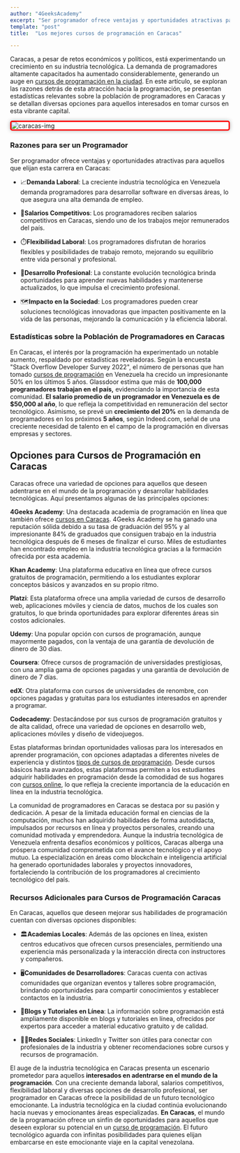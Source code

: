 ```yaml
---
author: "4GeeksAcademy"
excerpt: "Ser programador ofrece ventajas y oportunidades atractivas para aquellos que elijan esta carrera en Caracas"
template: "post"
title:  "Los mejores cursos de programación en Caracas"

---
```


Caracas, a pesar de retos económicos y políticos, está experimentando un crecimiento en su industria tecnológica. La demanda de programadores altamente capacitados ha aumentado considerablemente, generando un auge en [cursos de programación en la ciudad](https://4geeksacademy.com/es/curso-de-programacion-desde-cero). En este artículo, se exploran las razones detrás de esta atracción hacia la programación, se presentan estadísticas relevantes sobre la población de programadores en Caracas y se detallan diversas opciones para aquellos interesados en tomar cursos en esta vibrante capital.

<img src="https://breathecode.herokuapp.com/v1/media/file/caracas-picture-jpg" alt="caracas-img" style="display: block; margin: 0 auto; border: 3px solid #f00; box-shadow: 0 0 10px rgba(0, 0, 0, 0.3); border-radius: 5px;">


### Razones para ser un Programador

Ser programador ofrece ventajas y oportunidades atractivas para aquellos que elijan esta carrera en Caracas:

- 📈**Demanda Laboral**: La creciente industria tecnológica en Venezuela demanda programadores para desarrollar software en diversas áreas, lo que asegura una alta demanda de empleo.

- 🤑**Salarios Competitivos**: Los programadores reciben salarios competitivos en Caracas, siendo uno de los trabajos mejor remunerados del país.

- ⏱️**Flexibilidad Laboral**: Los programadores disfrutan de horarios flexibles y posibilidades de trabajo remoto, mejorando su equilibrio entre vida personal y profesional.

- 🚀**Desarrollo Profesional**: La constante evolución tecnológica brinda oportunidades para aprender nuevas habilidades y mantenerse actualizados, lo que impulsa el crecimiento profesional.

- 🗺️**Impacto en la Sociedad**: Los programadores pueden crear soluciones tecnológicas innovadoras que impacten positivamente en la vida de las personas, mejorando la comunicación y la eficiencia laboral.

### Estadísticas sobre la Población de Programadores en Caracas

En Caracas, el interés por la programación ha experimentado un notable aumento, respaldado por estadísticas reveladoras. Según la encuesta "Stack Overflow Developer Survey 2022", el número de personas que han tomado [cursos de programación](https://4geeksacademy.com/es/curso-programacion/curso-programacion) en Venezuela ha crecido un impresionante 50% en los últimos 5 años. Glassdoor estima que más de **100,000 programadores trabajan en el país,** evidenciando la importancia de esta comunidad. **El salario promedio de un programador en Venezuela es de $50,000 al año**, lo que refleja la competitividad en remuneración del sector tecnológico. Asimismo, se prevé un **crecimiento del 20%** en la demanda de programadores en los próximos **5 años**, según Indeed.com, señal de una creciente necesidad de talento en el campo de la programación en diversas empresas y sectores.

## Opciones para Cursos de Programación en Caracas

Caracas ofrece una variedad de opciones para aquellos que deseen adentrarse en el mundo de la programación y desarrollar habilidades tecnológicas. Aquí presentamos algunas de las principales opciones:

**4Geeks Academy**: Una destacada academia de programación en línea que también ofrece [cursos en Caracas](https://4geeksacademy.com/es/coding-campus/curso-informatica-caracas-venezuela). 4Geeks Academy se ha ganado una reputación sólida debido a su tasa de graduación del 95% y al impresionante 84% de graduados que consiguen trabajo en la industria tecnológica después de 6 meses de finalizar el curso. Miles de estudiantes han encontrado empleo en la industria tecnológica gracias a la formación ofrecida por esta academia.

**Khan Academy**: Una plataforma educativa en línea que ofrece cursos gratuitos de programación, permitiendo a los estudiantes explorar conceptos básicos y avanzados en su propio ritmo.

**Platzi**: Esta plataforma ofrece una amplia variedad de cursos de desarrollo web, aplicaciones móviles y ciencia de datos, muchos de los cuales son gratuitos, lo que brinda oportunidades para explorar diferentes áreas sin costos adicionales.

**Udemy**: Una popular opción con cursos de programación, aunque mayormente pagados, con la ventaja de una garantía de devolución de dinero de 30 días.

**Coursera**: Ofrece cursos de programación de universidades prestigiosas, con una amplia gama de opciones pagadas y una garantía de devolución de dinero de 7 días.

**edX**: Otra plataforma con cursos de universidades de renombre, con opciones pagadas y gratuitas para los estudiantes interesados en aprender a programar.

**Codecademy**: Destacándose por sus cursos de programación gratuitos y de alta calidad, ofrece una variedad de opciones en desarrollo web, aplicaciones móviles y diseño de videojuegos.

Estas plataformas brindan oportunidades valiosas para los interesados en aprender programación, con opciones adaptadas a diferentes niveles de experiencia y distintos [tipos de cursos de programación](https://4geeksacademy.com/es/curso-programacion/cursos-de-programacion). Desde cursos básicos hasta avanzados, estas plataformas permiten a los estudiantes adquirir habilidades en programación desde la comodidad de sus hogares con [cursos online](https://4geeksacademy.com/es/curso-programacion/curso-online-de-programacion), lo que refleja la creciente importancia de la educación en línea en la industria tecnológica.

La comunidad de programadores en Caracas se destaca por su pasión y dedicación. A pesar de la limitada educación formal en ciencias de la computación, muchos han adquirido habilidades de forma autodidacta, impulsados por recursos en línea y proyectos personales, creando una comunidad motivada y emprendedora. Aunque la industria tecnológica de Venezuela enfrenta desafíos económicos y políticos, Caracas alberga una próspera comunidad comprometida con el avance tecnológico y el apoyo mutuo. La especialización en áreas como blockchain e inteligencia artificial ha generado oportunidades laborales y proyectos innovadores, fortaleciendo la contribución de los programadores al crecimiento tecnológico del país.

### Recursos Adicionales para Cursos de Programación Caracas

En Caracas, aquellos que deseen mejorar sus habilidades de programación cuentan con diversas opciones disponibles:

- 🏛️**Academias Locales**: Además de las opciones en línea, existen centros educativos que ofrecen cursos presenciales, permitiendo una experiencia más personalizada y la interacción directa con instructores y compañeros.

- 🖥️**Comunidades de Desarrolladores**: Caracas cuenta con activas comunidades que organizan eventos y talleres sobre programación, brindando oportunidades para compartir conocimientos y establecer contactos en la industria.

- 🔧**Blogs y Tutoriales en Línea**: La información sobre programación está ampliamente disponible en blogs y tutoriales en línea, ofrecidos por expertos para acceder a material educativo gratuito y de calidad.

- 👨‍🎓**Redes Sociales**: LinkedIn y Twitter son útiles para conectar con profesionales de la industria y obtener recomendaciones sobre cursos y recursos de programación.

El auge de la industria tecnológica en Caracas presenta un escenario prometedor para aquellos **interesados en adentrarse en el mundo de la programación**. Con una creciente demanda laboral, salarios competitivos, flexibilidad laboral y diversas opciones de desarrollo profesional, ser programador en Caracas ofrece la posibilidad de un futuro tecnológico emocionante. La industria tecnológica en la ciudad continúa evolucionando hacia nuevas y emocionantes áreas especializadas. **En Caracas**, el mundo de la programación ofrece un sinfín de oportunidades para aquellos que deseen explorar su potencial en un [curso de programación](https://4geeksacademy.com/es/curso-de-programacion-desde-cero). El futuro tecnológico aguarda con infinitas posibilidades para quienes elijan embarcarse en este emocionante viaje en la capital venezolana.


<call-to-action button_text="Aplicar" button_link="https://4geeksacademy.com/es/coding-bootcamps/desarrollador-full-stack?lang=es" background="rgba(0, 151, 205, 0.15)" title="Se parte hoy de esta tendencia" text="De cero a tener tu primer trabajo como programador, aprende todo lo necesario, recibe soporte de por vida y consigue un trabajo después de 18 semanas de estudio."></call-to-action>
